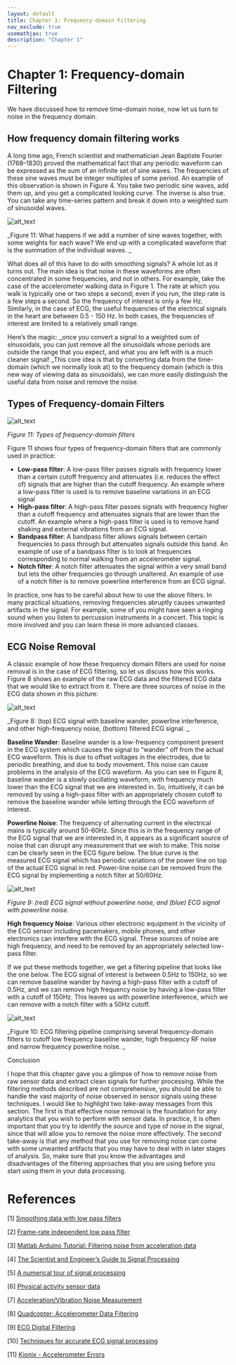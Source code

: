 ```yaml
---
layout: default
title: Chapter 1: Frequency-domain Filtering
nav_exclude: true
usemathjax: true
description: "Chapter 1"
---
```


# Chapter 1: Frequency-domain Filtering

We have discussed how to remove time-domain noise, now let us turn to noise in the frequency domain. 


## How frequency domain filtering works

A long time ago, French scientist and mathematician Jean Baptiste Fourier (1768–1830) proved the mathematical fact that any periodic waveform can be expressed as the sum of an infinite set of sine waves. The frequencies of these sine waves must be integer multiples of some period. An example of this observation is shown in Figure 4. You take two periodic sine waves, add them up, and you get a complicated looking curve. The inverse is also true. You can take any time-series pattern and break it down into a weighted sum of sinusoidal waves.

![alt_text](images/image16.png "image_tooltip")

_Figure 11:  What happens if we add a number of sine waves together, with some weights for each wave? We end up with a complicated waveform that is the summation of the individual waves. _

What does all of this have to do with smoothing signals? A whole lot as it turns out. The main idea is that noise in these waveforms are often concentrated in some frequencies, and not in others. For example, take the case of the accelerometer walking data in Figure 1. The rate at which you walk is typically one or two steps a second; even if you run, the step rate is a few steps a second. So the frequency of interest is only a few Hz.  Similarly, in the case of ECG, the useful frequencies of the electrical signals in the heart are between 0.5 - 150 Hz. In both cases, the frequencies of interest are limited to a relatively small range.

Here’s the magic: _once you convert a signal to a weighted sum of sinusoidals, you can just remove all the sinusoidals whose periods are outside the range that you expect, and what you are left with is a much cleaner signal! _This core idea is that by converting data from the time-domain (which we normally look at) to the frequency domain (which is this new way of viewing data as sinusoidals), we can more easily distinguish the useful data from noise and remove the noise.


## Types of Frequency-domain Filters

![alt_text](images/image6.png "image_tooltip")

_Figure 11: Types of frequency-domain filters_

Figure 11 shows four types of frequency-domain filters that are commonly used in practice:


* **Low-pass filter**: A low-pass filter passes signals with frequency lower than a certain cutoff frequency and attenuates (i.e. reduces the effect of) signals that are higher than the cutoff frequency. An example where a low-pass filter is used is to remove baseline variations in an ECG signal
* **High-pass filter**: A high-pass filter passes signals with frequency higher than a cutoff frequency and attenuates signals that are lower than the cutoff. An example where a high-pass filter is used is to remove hand shaking and external vibrations from an ECG signal.
* **Bandpass filter**: A bandpass filter allows signals between certain frequencies to pass through but attenuates signals outside this band. An example of use of a bandpass filter is to look at frequencies corresponding to normal walking from an accelerometer signal.
* **Notch filter**: A notch filter attenuates the signal within a very small band but lets the other frequencies go through unaltered. An example of use of a notch filter is to remove powerline interference from an ECG signal.

In practice, one has to be careful about how to use the above filters. In many practical situations, removing frequencies abruptly causes unwanted artifacts in the signal. For example, some of you might have seen a ringing sound when you listen to percussion instruments in a concert. This topic is more involved and you can learn these in more advanced classes.


## ECG Noise Removal

A classic example of how these frequency domain filters are used for noise removal is in the case of ECG filtering, so let us discuss how this works. Figure 8 shows an example of the raw ECG data and the filtered ECG data that we would like to extract from it. There are three sources of noise in the ECG data shown in this picture:


![alt_text](images/image3.png "image_tooltip")

_Figure 8: (top) ECG signal with baseline wander, powerline interference, and other high-frequency noise, (bottom) filtered ECG signal. _

**Baseline Wander**: Baseline wander is a low-frequency component present in the ECG system which causes the signal to “wander” off from the actual ECG waveform. This is due to offset voltages in the electrodes, due to periodic breathing, and due to body movement. This noise can cause problems in the analysis of the ECG waveform. As you can see in Figure 8, baseline wander is a slowly oscillating waveform, with frequency much lower than the ECG signal that we are interested in. So, intuitively, it can be removed by using a high-pass filter with an appropriately chosen cutoff to remove the baseline wander while letting through the ECG waveform of interest.

**Powerline Noise**: The frequency of alternating current in the electrical mains is typically around 50-60Hz. Since this is in the frequency range of the ECG signal that we are interested in, it appears as a significant source of noise that can disrupt any measurement that we wish to make. This noise can be clearly seen in the ECG figure below. The blue curve is the measured ECG signal which has periodic variations of the power line on top of the actual ECG signal in red.  Power-line noise can be  removed from the ECG signal by implementing a notch filter at 50/60Hz.

![alt_text](images/image9.png "image_tooltip")

_Figure 9: (red) ECG signal without powerline noise, and (blue) ECG signal with powerline noise._

**High frequency Noise**: Various other electronic equipment in the vicinity of the ECG sensor including pacemakers, mobile phones, and other electronics can interfere with the ECG signal. These sources of noise are high frequency, and need to be removed by an appropriately selected low-pass filter.

If we put these methods together, we get a filtering pipeline that looks like the one below. The ECG signal of interest is between 0.5Hz to 150Hz, so we can remove baseline wander by having a high-pass filter with a cutoff of 0.5Hz, and we can remove high frequency noise by having a low-pass filter with a cutoff of 150Hz. This leaves us with powerline interference, which we can remove with a notch filter with a 50Hz cutoff.

![alt_text](images/image11.png "image_tooltip")

_Figure 10: ECG filtering pipeline comprising several frequency-domain filters to cutoff low frequency baseline wander, high frequency RF noise and narrow frequency powerline noise. _

Conclusion

I hope that this chapter gave you a glimpse of how to remove noise from raw sensor data and extract clean signals for further processing. While the filtering methods described are not comprehensive, you should be able to handle the vast majority of noise observed in sensor signals using these techniques. I would like to highlight two take-away messages from this section. The first is that effective noise removal is the foundation for any analytics that you wish to perform with sensor data. In practice, it is often important that you try to identify the source and type of noise in the signal, since that will allow you to remove the noise more effectively. The second take-away is that any method that you use for removing noise can come with some unwanted artifacts that you may have to deal with in later stages of analysis. So, make sure that you know the advantages and disadvantages of the filtering approaches that you are using before you start using them in your data processing.


# References

[1] [Smoothing data with low pass filters](http://justinvoss.com/2011/11/07/smoothing-data-with-low-pass-filters/)

[2] [Frame-rate independent low pass filter ](http://phrogz.net/js/framerate-independent-low-pass-filter.html)

[3] [Matlab Arduino Tutorial: Filtering noise from acceleration data](http://www.youtube.com/watch?v=TeKk3DjN_gs)

[4] [The Scientist and Engineer’s Guide to Signal Processing](http://www.analog.com/en/content/scientist_engineers_guide/fca.html)

[5] [A numerical tour of signal processing](https://www.ceremade.dauphine.fr/~peyre/numerical-tour/)

[6] <span style="text-decoration:underline;">Physical activity sensor data</span>

[7] [Acceleration/Vibration Noise Measurement](http://www.sensorsmag.com/sensors/acceleration-vibration/noise-measurement-8166)

[8] [Quadcopter: Accelerometer Data Filtering](http://philstech.blogspot.com/2012/04/quadcopter-accelerometer-data-filtering.html)

[9] [ECG Digital Filtering](http://joachimbehar.comuv.com/ECG_tuto_1.php)

[10] [Techniques for accurate ECG signal processing](http://www.eetimes.com/document.asp?doc_id=1278571)

[11] [Kionix - Accelerometer Errors](http://kionixfs.kionix.com/en/document/AN012%20Accelerometer%20Errors.pdf)
